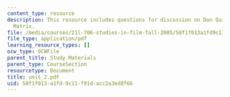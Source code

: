 ```yaml
---
content_type: resource
description: This resource includes questions for discussion on Don Quixote, and The
  Matrix.
file: /media/courses/21l-706-studies-in-film-fall-2005/58f1f013a1fd9c11f91dacc2a3ed8f66_unit_2.pdf
file_type: application/pdf
learning_resource_types: []
ocw_type: OCWFile
parent_title: Study Materials
parent_type: CourseSection
resourcetype: Document
title: unit_2.pdf
uid: 58f1f013-a1fd-9c11-f91d-acc2a3ed8f66
---
```

